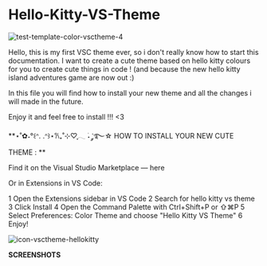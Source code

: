 # Hello-Kitty-VS-Theme


![test-template-color-vsctheme-4](https://github.com/user-attachments/assets/30f7b97e-7f4e-4be4-81e4-3a79e521a5c4)




Hello, this is my first VSC theme ever, so i don't really know how to start this documentation.
I want to create a cute theme based on hello kitty colours for you to create cute things in code ! (and because the new hello kitty island adventures game are now out :) 

In this file you will find how to install your new theme and all the changes i will made in the future.

Enjoy it and feel free to install !!! <3


**⋆˚✿˖°꒰ᐢ. .ᐢ꒱⋆𐙚₊˚⊹♡ִֶָ𓂃 ࣪˖ ִֶ་༘࿐☆
HOW TO INSTALL YOUR NEW CUTE THEME : **
 
Find it on the Visual Studio Marketplace — here

Or in Extensions in VS Code:

  1  Open the Extensions sidebar in VS Code
  2 Search for hello kitty vs theme
  3 Click Install
  4 Open the Command Palette with Ctrl+Shift+P or ⇧⌘P
  5 Select Preferences: Color Theme and choose "Hello Kitty VS Theme"
  6 Enjoy!

  ![icon-vsctheme-hellokitty](https://github.com/user-attachments/assets/37a8f984-c531-40f8-98b3-670bff4c6710)


**SCREENSHOTS**
